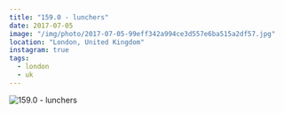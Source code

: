 ```yaml
---
title: "159.0 - lunchers"
date: 2017-07-05
image: "/img/photo/2017-07-05-99eff342a994ce3d557e6ba515a2df57.jpg"
location: "London, United Kingdom"
instagram: true
tags:
  - london
  - uk
---
```


![159.0 - lunchers](/img/photo/2017-07-05-99eff342a994ce3d557e6ba515a2df57.jpg)
